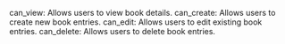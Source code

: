 can_view: Allows users to view book details.
can_create: Allows users to create new book entries.
can_edit: Allows users to edit existing book entries.
can_delete: Allows users to delete book entries.